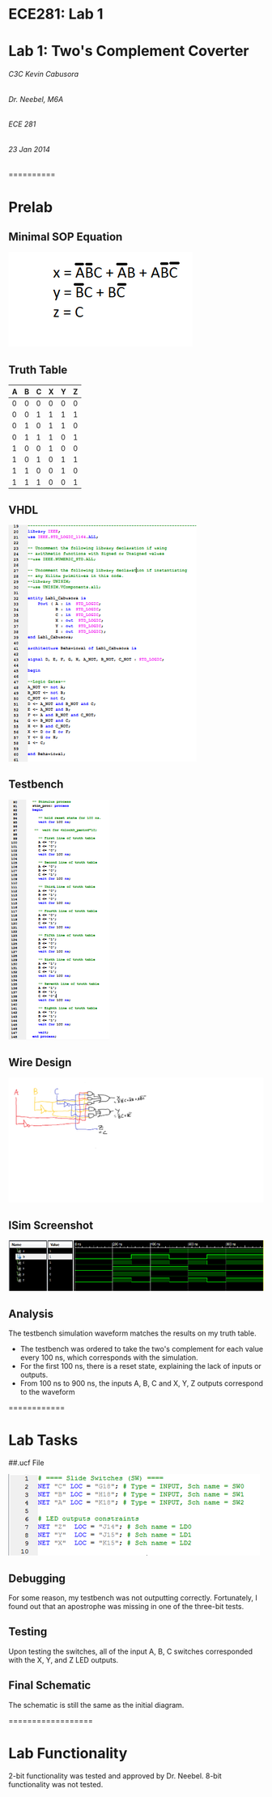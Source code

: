ECE281: Lab 1
==========

# Lab 1:  Two's Complement Coverter
###### C3C Kevin Cabusora
###### Dr. Neebel, M6A
###### ECE 281
###### 23 Jan 2014

==========

# Prelab

## Minimal SOP Equation

![alt text][Lab1_SOPEquation.png]

[Lab1_SOPEquation.png]:  https://github.com/KevinCabusora/ECE281_Lab1/blob/master/Lab1_SOPEquation.png?raw=true "Lab1_Simulation.png"


## Truth Table

| A | B | C | X | Y | Z |
|---|---|---|---|---|---|
| 0 | 0 | 0 | 0 | 0 | 0 |
| 0 | 0 | 1 | 1 | 1 | 1 |
| 0 | 1 | 0 | 1 | 1 | 0 |
| 0 | 1 | 1 | 1 | 0 | 1 |
| 1 | 0 | 0 | 1 | 0 | 0 |
| 1 | 0 | 1 | 0 | 1 | 1 |
| 1 | 1 | 0 | 0 | 1 | 0 |
| 1 | 1 | 1 | 0 | 0 | 1 |

## VHDL

![alt text][Lab1_VHDL.PNG]

[Lab1_VHDL.PNG]: https://github.com/KevinCabusora/ECE281_Lab1/blob/master/Lab1_VHDL.PNG?raw=true "Lab1_VHDL.PNG"


## Testbench

![alt text][Lab1_Testbench.PNG]

[Lab1_Testbench.PNG]: https://github.com/KevinCabusora/ECE281_Lab1/blob/master/Lab1_Testbench.PNG?raw=true "Lab1_Testbench.PNG"

## Wire Design

![alt text][Lab1_WireDesign.png]

[Lab1_WireDesign.png]: https://github.com/KevinCabusora/ECE281_Lab1/blob/master/Lab1_WireDesign.png?raw=true "Lab1_WireDesign.png"

## ISim Screenshot

![alt text][Lab1_Simulation.png]

[Lab1_Simulation.png]: https://github.com/KevinCabusora/ECE281_Lab1/blob/master/Lab%201_Simulation.png?raw=true "Lab1_Simulation.png"

## Analysis

The testbench simulation waveform matches the results on my truth table.
 - The testbench was ordered to take the two's complement for each value every 100 ns, which corresponds with the simulation.
 - For the first 100 ns, there is a reset state, explaining the lack of inputs or outputs.
 - From 100 ns to 900 ns, the inputs A, B, C and X, Y, Z outputs correspond to the waveform
 

============

# Lab Tasks

##.ucf File

![alt text][Lab_01_kcc.ucf.PNG]

[Lab_01_kcc.ucf.PNG]: https://github.com/KevinCabusora/ECE281_Lab1/blob/master/Lab_01_kcc.ucf.PNG?raw=true "Lab_01_kcc.ucf.PNG"

## Debugging

For some reason, my testbench was not outputting correctly.  Fortunately, I found out that an apostrophe was missing in one of the three-bit tests.

## Testing

Upon testing the switches, all of the input A, B, C switches corresponded with the X, Y, and Z LED outputs.

## Final Schematic

The schematic is still the same as the initial diagram.

==================

# Lab Functionality

2-bit functionality was tested and approved by Dr. Neebel.  8-bit functionality was not tested.
